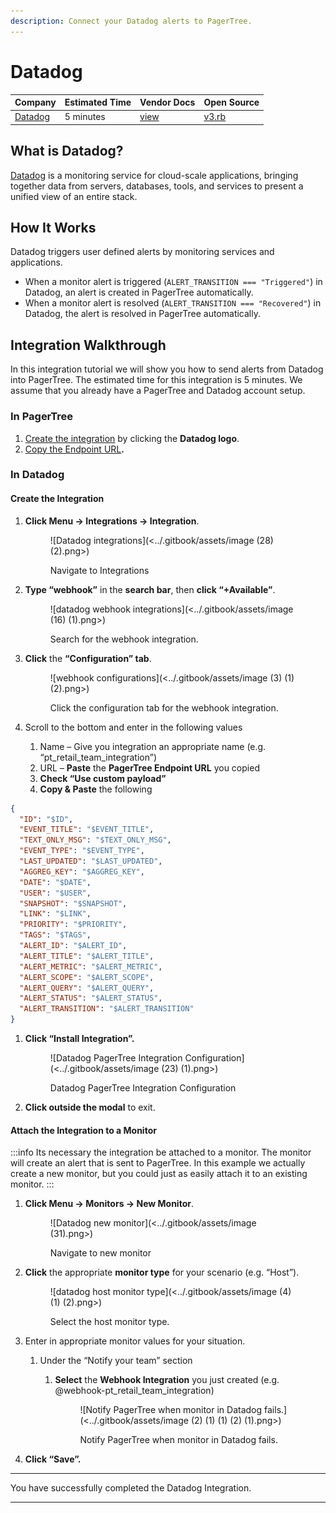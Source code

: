 ```yaml
---
description: Connect your Datadog alerts to PagerTree.
---
```


# Datadog

| Company                               | Estimated Time | Vendor Docs                                               | Open Source                                                                                                                |
| ------------------------------------- | -------------- | --------------------------------------------------------- | -------------------------------------------------------------------------------------------------------------------------- |
| [Datadog](https://www.datadoghq.com/) | 5 minutes      | [view](https://docs.datadoghq.com/integrations/webhooks/) | [v3.rb](https://github.com/PagerTree/pager\_tree-integrations/blob/main/app/models/pager\_tree/integrations/datadog/v3.rb) |

## What is Datadog?

[Datadog](https://www.datadoghq.com/) is a monitoring service for cloud-scale applications, bringing together data from servers, databases, tools, and services to present a unified view of an entire stack.

## **How It Works**

Datadog triggers user defined alerts by monitoring services and applications.

* When a monitor alert is triggered (`ALERT_TRANSITION === "Triggered"`) in Datadog, an alert is created in PagerTree automatically.
* When a monitor alert is resolved (`ALERT_TRANSITION === "Recovered"`) in Datadog, the alert is resolved in PagerTree automatically.

## Integration Walkthrough

In this integration tutorial we will show you how to send alerts from Datadog into PagerTree. The estimated time for this integration is 5 minutes. We assume that you already have a PagerTree and Datadog account setup.

### In PagerTree

1. [Create the integration](introduction.md#create-an-integration) by clicking the **Datadog logo**.
2. [Copy the Endpoint URL](introduction.md#copy-the-endpoint-url)**.**

### **In Datadog**

#### Create the Integration

1.  **Click Menu -> Integrations -> Integration**.&#x20;

    <figure>![Datadog integrations](<../.gitbook/assets/image (28) (2).png>)<figcaption><p>Navigate to Integrations</p></figcaption></figure>
2.  **Type “webhook”** in the **search bar**, then **click “+Available”**.&#x20;

    <figure>![datadog webhook integrations](<../.gitbook/assets/image (16) (1).png>)<figcaption><p>Search for the webhook integration.</p></figcaption></figure>
3.  **Click** the **“Configuration” tab**.&#x20;

    <figure>![webhook configurations](<../.gitbook/assets/image (3) (1) (2).png>)<figcaption><p>Click the configuration tab for the webhook integration.</p></figcaption></figure>
4. Scroll to the bottom and enter in the following values
   1. Name – Give you integration an appropriate name (e.g. “pt\_retail\_team\_integration”)
   2. URL – **Paste** the **PagerTree Endpoint URL** you copied
   3. **Check “Use custom payload”**
   4. **Copy & Paste** the following

```json title="datadog_payload.json" showLineNumbers
{
  "ID": "$ID",
  "EVENT_TITLE": "$EVENT_TITLE",
  "TEXT_ONLY_MSG": "$TEXT_ONLY_MSG",
  "EVENT_TYPE": "$EVENT_TYPE",
  "LAST_UPDATED": "$LAST_UPDATED",
  "AGGREG_KEY": "$AGGREG_KEY",
  "DATE": "$DATE",
  "USER": "$USER",
  "SNAPSHOT": "$SNAPSHOT",
  "LINK": "$LINK",
  "PRIORITY": "$PRIORITY",
  "TAGS": "$TAGS",
  "ALERT_ID": "$ALERT_ID",
  "ALERT_TITLE": "$ALERT_TITLE",
  "ALERT_METRIC": "$ALERT_METRIC",
  "ALERT_SCOPE": "$ALERT_SCOPE",
  "ALERT_QUERY": "$ALERT_QUERY",
  "ALERT_STATUS": "$ALERT_STATUS",
  "ALERT_TRANSITION": "$ALERT_TRANSITION"
}
```

1.  **Click “Install Integration”.**&#x20;

    <figure>![Datadog PagerTree Integration Configuration](<../.gitbook/assets/image (23) (1).png>)<figcaption><p>Datadog PagerTree Integration Configuration</p></figcaption></figure>
2. **Click outside the modal** to exit.

#### Attach the Integration to a Monitor

:::info
Its necessary the integration be attached to a monitor. The monitor will create an alert that is sent to PagerTree. In this example we actually create a new monitor, but you could just as easily attach it to an existing monitor.
:::

1.  **Click Menu -> Monitors -> New Monitor**.&#x20;

    <figure>![Datadog new monitor](<../.gitbook/assets/image (31).png>)<figcaption><p>Navigate to new monitor</p></figcaption></figure>
2.  **Click** the appropriate **monitor type** for your scenario (e.g. “Host”).&#x20;

    <figure>![datadog host monitor type](<../.gitbook/assets/image (4) (1) (2).png>)<figcaption><p>Select the host monitor type.</p></figcaption></figure>
3. Enter in appropriate monitor values for your situation.
   1. Under the “Notify your team” section
      1.  **Select** the **Webhook Integration** you just created (e.g. @webhook-pt\_retail\_team\_integration)&#x20;

          <figure>![Notify PagerTree when monitor in Datadog fails.](<../.gitbook/assets/image (2) (1) (1) (2) (1).png>)<figcaption><p>Notify PagerTree when monitor in Datadog fails.</p></figcaption></figure>
4. **Click “Save”.**

***

You have successfully completed the Datadog Integration.

***
